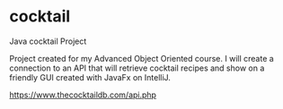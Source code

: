 # cocktail
Java cocktail Project

Project created for my Advanced Object Oriented course.
I will create a connection to an API that will retrieve cocktail recipes and show on a friendly GUI created with JavaFx on IntelliJ.

https://www.thecocktaildb.com/api.php

